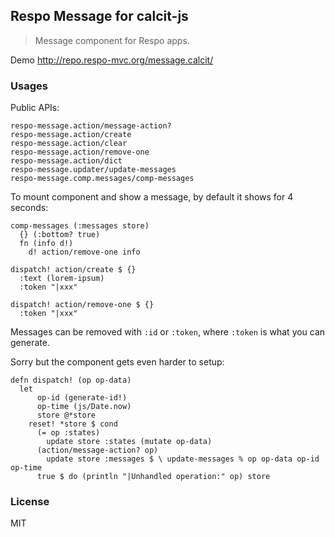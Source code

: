 
Respo Message for calcit-js
----

> Message component for Respo apps.

Demo http://repo.respo-mvc.org/message.calcit/

### Usages

Public APIs:

```cirru
respo-message.action/message-action?
respo-message.action/create
respo-message.action/clear
respo-message.action/remove-one
respo-message.action/dict
respo-message.updater/update-messages
respo-message.comp.messages/comp-messages
```

To mount component and show a message, by default it shows for 4 seconds:

```cirru
comp-messages (:messages store)
  {} (:bottom? true)
  fn (info d!)
    d! action/remove-one info
```

```cirru
dispatch! action/create $ {}
  :text (lorem-ipsum)
  :token "|xxx"

dispatch! action/remove-one $ {}
  :token "|xxx"
```

Messages can be removed with `:id` or `:token`, where `:token` is what you can generate.

Sorry but the component gets even harder to setup:

```cirru
defn dispatch! (op op-data)
  let
      op-id (generate-id!)
      op-time (js/Date.now)
      store @*store
    reset! *store $ cond
      (= op :states)
        update store :states (mutate op-data)
      (action/message-action? op)
        update store :messages $ \ update-messages % op op-data op-id op-time
      true $ do (println "|Unhandled operation:" op) store
```

### License

MIT

